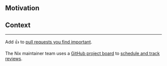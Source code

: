 <!--

IMPORTANT

Nix is a non-trivial project, so for your contribution to be successful,
it really is important to follow the contributing guidelines:

https://github.com/NixOS/nix/blob/master/CONTRIBUTING.md

Even if you've contributed to open source before, take a moment to read it,
so you understand the process and the expectations.

- what information to include in commit messages
- proper attribution
- volunteering contributions effectively
- how to get help and our review process.

-->

## Motivation

<!-- Briefly explain what the change is about and why it is desirable. -->

## Context

<!-- Provide context. Reference open issues if available. -->

<!-- Non-trivial change: Briefly outline the implementation strategy. -->

<!-- Invasive change: Discuss alternative designs or approaches you considered. -->

<!-- Large change: Provide instructions to reviewers how to read the diff. -->

---

Add :+1: to [pull requests you find important](https://github.com/NixOS/nix/pulls?q=is%3Aopen+sort%3Areactions-%2B1-desc).

The Nix maintainer team uses a [GitHub project board](https://github.com/orgs/NixOS/projects/19) to [schedule and track reviews](https://github.com/NixOS/nix/tree/master/maintainers#project-board-protocol). 
